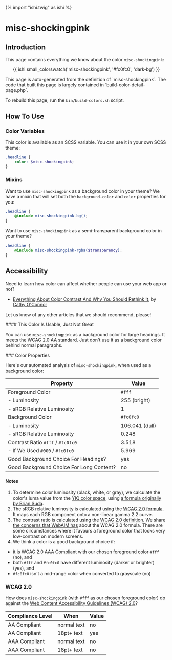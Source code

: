 {% import "ishi.twig" as ishi %}
# misc-shockingpink

## Introduction

This page contains everything we know about the color `misc-shockingpink`:

<div class="grid">
    <div class="cell">
        <div class="swatch">
            <ul>
                {{ ishi.small_colorswatch('misc-shockingpink', '#fc0fc0', 'dark-bg') }}
            </ul>
        </div>
    </div>
</div>

<div class="callout callout--info" markdown="1">
This page is auto-generated from the definition of `misc-shockingpink`. The code that built this page is largely contained in `build-color-detail-page.php`.

To rebuild this page, run the `bin/build-colors.sh` script.
</div>

## How To Use

### Color Variables

This color is available as an SCSS variable. You can use it in your own SCSS theme:

```scss
.headline {
    color: $misc-shockingpink;
}
```

### Mixins

Want to use `misc-shockingpink` as a background color in your theme? We have a mixin that will set both the `background-color` and `color` properties for you:

```scss
.headline {
    @include misc-shockingpink-bg();
}
```

Want to use `misc-shockingpink` as a semi-transparent background color in your theme?

```scss
.headline {
    @include misc-shockingpink-rgba($transparency);
}
```

## Accessibility

Need to learn how color can affect whether people can use your web app or not?

* [Everything About Color Contrast And Why You Should Rethink It](https://www.smashingmagazine.com/2014/10/color-contrast-tips-and-tools-for-accessibility/), by [Cathy O'Connor](http://www.twitter.com/cagocon)

Let us know of any other articles that we should recommend, please!
<div class="callout callout--warning" markdown="1">
#### This Color Is Usable, Just Not Great

You can use `misc-shockingpink` as a background color for large headings. It meets the WCAG 2.0 AA standard. Just don't use it as a background color behind normal paragraphs.
</div>
### Color Properties

Here's our automated analysis of `misc-shockingpink`, when used as a background color:

Property | Value
---------|------
Foreground Color | `#fff`
- Luminosity | 255 (bright)
- sRGB Relative Luminosity | 1
Background Color | `#fc0fc0`
- Luminosity | 106.041 (dull)
- sRGB Relative Luminosity | 0.248
Contrast Ratio `#fff` / `#fc0fc0` | 3.518
- If We Used `#000` / `#fc0fc0` | 5.969
Good Background Choice For Headings? | yes
Good Background Choice For Long Content? | no

#### Notes

1. To determine color luminosity (black, white, or gray), we calculate the color's luma value from the [YIQ color space](https://en.wikipedia.org/wiki/YIQ), using [a formula originally by Brian Suda](https://24ways.org/2010/calculating-color-contrast/).
1. The sRGB relative luminosity is calculated using the [WCAG 2.0 formula](https://www.w3.org/TR/WCAG20/#relativeluminancedef). It maps each RGB component onto a non-linear gamma 2.2 curve.
1. The contrast ratio is calculated using the [WCAG 2.0 definition](https://www.w3.org/TR/2008/REC-WCAG20-20081211/#contrast-ratiodef). We share [the concerns that WebAIM has](http://webaim.org/blog/wcag-2-1-feedback/) about the WCAG 2.0 formula. There are some circumstances where it favours a foreground color that looks very low-contrast on modern screens.
1. We think a color is a good background choice if:
  - it is WCAG 2.0 AAA Compliant with our chosen foreground color `#fff` (no), and
  - both `#fff` and `#fc0fc0` have different luminosity (darker or brighter) (yes), and
  - `#fc0fc0` isn't a mid-range color when converted to grayscale (no)

### WCAG 2.0

How does `misc-shockingpink` (with `#fff` as our chosen foreground color) do against the [Web Content Accessibility Guidelines (WCAG) 2.0](https://www.w3.org/TR/WCAG20/)?

Compliance Level | When | Value
-----------------|------|------
AA Compliant | normal text | no
AA Compliant | 18pt+ text | yes
AAA Compliant | normal text | no
AAA Compliant | 18pt+ text | no